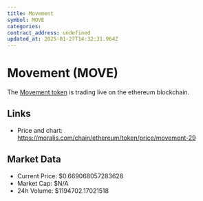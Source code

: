 ```yaml
---
title: Movement
symbol: MOVE
categories: 
contract_address: undefined
updated_at: 2025-01-27T14:32:31.964Z
---
```


# Movement (MOVE)
The [Movement token](https://moralis.com/chain/ethereum/token/price/movement-29) is trading live on the ethereum blockchain.

## Links
- Price and chart: https://moralis.com/chain/ethereum/token/price/movement-29

## Market Data
- Current Price: $0.669068057283628
- Market Cap: $N/A
- 24h Volume: $1194702.17021518
